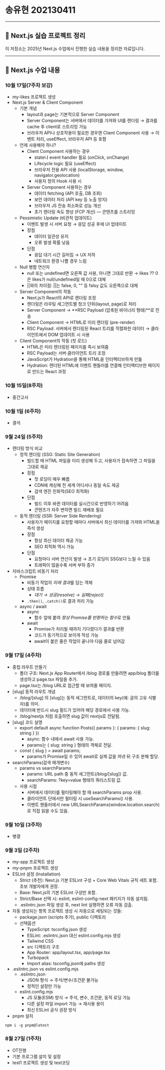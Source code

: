 # 송유현 202130411

---

## 📘 Next.js 실습 프로젝트 정리

이 저장소는 2025년 Next.js 수업에서 진행한 실습 내용을 정리한 자료입니다.

---

## 📘 Next.js 수업 내용

### 10월 17일(7주차 보강)
- my-likes 프로젝트 생성
- Next.js Server & Client Component
  - 기본 개념
    - layout과 page는 기본적으로 Server Component
    - Server Component는 서버에서 데이터를 가져와 UI를 렌더링
      → 결과를 cache 후 client로 스트리밍 가능
    - 브라우저 API나 상호작용이 필요한 경우엔 Client Component 사용
      → 이벤트 처리, useEffect, 브라우저 API 등 포함
  - 언제 사용해야 하나?
    - Client Component 사용하는 경우
      - state나 event handler 필요 (onClick, onChange)
      - Lifecycle logic 필요 (useEffect)
      - 브라우저 전용 API 사용 (localStorage, window, navigator.geolocation)
      - 사용자 정의 Hook 사용 시
    - Server Component 사용하는 경우
      - 데이터 fetching (API 호출, DB 조회)
      - 보안 데이터 처리 (API key 등 노출 방지)
      - 브라우저 JS 전송 최소화로 성능 개선
      - 초기 렌더링 속도 향상 (FCP 개선) — 콘텐츠를 스트리밍
  - Pessimistic Update (비관적 업데이트)
    - 이벤트 발생 시 서버 요청 → 응답 성공 후에 UI 업데이트
    - 장점
      - 데이터 일관성 유지
      - 오류 발생 확률 낮음
    - 단점
      - 응답 대기 시간 길어짐 → UX 저하
      - 네트워크 환경 나쁠 경우 느림
  - Null 병합 연산자
    - null 또는 undefined면 오른쪽 값 사용, 아니면 그대로 반환
      → likes ?? 0 은 likes가 null/undefined일 때 0으로 대체
    - ||와의 차이점: ||는 false, 0, "" 등 falsy 값도 오른쪽으로 대체
  - Server Component의 작동
    - Next.js가 React의 API로 렌더링 조정
    - 렌더링은 라우팅 세그먼트별 청크 단위(layout, page)로 처리
    - Server Component → **RSC Payload (압축된 바이너리 형태)**로 전송
    - Client Component → HTML로 미리 렌더링 (pre-render)
    - RSC Payload: 서버에서 렌더링된 React 트리를 직렬화한 데이터
      → 클라이언트에서 DOM 업데이트 시 사용
  - Client Component의 작동 (첫 로드)
    - HTML은 미리 렌더링된 페이지를 즉시 보여줌
    - RSC Payload는 서버·클라이언트 트리 조정
    - JavaScript가 Hydration을 통해 HTML을 인터랙티브하게 만듦
    - Hydration:
      렌더된 HTML에 이벤트 핸들러를 연결해 인터랙티브한 페이지로 만드는 React 과정

### 10월 15일(8주차)
- 중간고사

### 10월 1일 (6주차)
- 결석

### 9월 24일 (5주차)
- 렌더링 방식 비교
  - 정적 렌더링 (SSG: Static Site Generation)
    - 빌드할 때 HTML 파일을 미리 생성해 두고, 사용자가 접속하면 그 파일을 그대로 제공  
    - 장점
      - 첫 로딩이 매우 빠름
      - CDN에 캐싱해 전 세계 어디서나 동일 속도 제공
      - 검색 엔진 친화적(SEO 최적화)
    - 단점
      - 빌드 이후 바뀐 데이터를 실시간으로 반영하기 어려움  
      - 콘텐츠가 자주 변하면 빌드 재배포 필요
  - 동적 렌더링 (SSR: Server Side Rendering)
    - 사용자가 페이지를 요청할 때마다 서버에서 최신 데이터를 가져와 HTML을 즉석 생성
    - 장점
      - 항상 최신 데이터 제공 가능
      - SEO 최적화 역시 가능
    - 단점
      - 요청마다 서버 연산이 발생 → 초기 로딩이 SSG보다 느릴 수 있음
      - 트래픽이 많을수록 서버 부하 증가
- 자바스크립트 비동기 처리
  - Promise
    - 비동기 작업의 *미래 결과*를 담는 객체
    - 상태 흐름
      - *대기 → 성공(resolve) → 실패(reject)* 
    - `.then()`, `.catch()`로 결과 처리 가능
  - async / await
    - async
      - 함수 앞에 붙여 *항상 Promise를 반환하는 함수*로 만듦
    - await
      - Promise가 처리될 때까지 기다렸다가 결과를 반환
      - 코드가 동기적으로 보이게 작성 가능 
      - await이 붙은 줄은 작업이 끝나야 다음 줄로 넘어감
      
### 9월 17일 (4주차)
- 중첩 라우트 만들기
  - 폴더 구조: Next.js App Router에서 /blog 경로를 만들려면 app/blog 폴더를 생성하고 page.tsx 파일을 추가.
  - page.tsx는 /blog URL로 접근할 때 보여줄 페이지.
- [slug] 동적 라우트 개념
  - /blog/[slug] 의 [slug]는 동적 세그먼트로, 데이터의 key(예: 글의 고유 식별자)를 의미.
  - 데이터에 반드시 slug 필드가 있어야 해당 경로에서 사용 가능.
  - /blog/nextjs 처럼 호출하면 slug 값이 nextjs로 전달됨.
- [slug] 코드 설명
  - export default async function Posts({ params }: { params: { slug: string } })
    - async: 함수 내에서 await 사용 가능.
    - params는 { slug: string } 형태의 객체로 전달.
  - const { slug } = await params;
    - params가 Promise일 수 있어 await로 실제 값을 꺼낸 뒤 구조 분해 할당.
- searchParams(검색 매개변수)
  - params vs searchParams
    - params: URL path 중 동적 세그먼트(/blog/[slug]) 값.
    - searchParams: ?key=value 형태의 쿼리스트링 값.
  - 사용 시점
    - 서버에서 데이터를 필터링해야 할 때 searchParams prop 사용.
    - 클라이언트 단에서만 필터링 시 useSearchParams() 사용.
    - 이벤트 핸들러에서 new URLSearchParams(window.location.search)로 직접 읽을 수도 있음.

### 9월 10일 (3주차)
- 병결

### 9월 3일 (2주차)
- my-app 프로젝트 생성
- my-pnpm 프로젝트 생성
- ESLint 설정 (Installation)
    - Strict (추천): Next.js 기본 ESLint 구성 + Core Web Vitals 규칙 세트 포함. 초보 개발자에게 권장.
    - Base: Next.js의 기본 ESLint 구성만 포함.
    - Strict/Base 선택 시: eslint, eslint-config-next 패키지가 자동 설치됨.
    - .eslintrc.json 파일 생성 후, next lint 실행하면 오류 자동 검출.
- 자동 생성되는 항목
    프로젝트 생성 시 자동으로 세팅되는 것들:
    - package.json (scripts 추가), public 디렉토리
    - 선택옵션
        - TypeScript: tsconfig.json 생성
        - ESLint: .eslintrc.json 대신 eslint.config.mjs 생성
        - Tailwind CSS
        - src 디렉토리 구조
        - App Router: app/layout.tsx, app/page.tsx
        - Turbopack
        - Import alias: tsconfig.json에 paths 생성
- .eslintrc.json vs eslint.config.mjs
    - .eslintrc.json
        - JSON 형식 → 주석/변수/조건문 불가능
        - 정적인 설정만 가능
    - eslint.config.mjs
        - JS 모듈(ESM) 방식 → 주석, 변수, 조건문, 동적 로딩 가능
        - 다른 설정 파일 import 가능 → 재사용 용이
        - 최신 ESLint 공식 권장 방식
- pnpm 설치
```
npm i -g pnpm@latest
```

### 8월 27일 (1주차)
- OT진행
- 기본 프로그램 설치 및 설정
- test1 프로젝트 생성 및 test코딩
